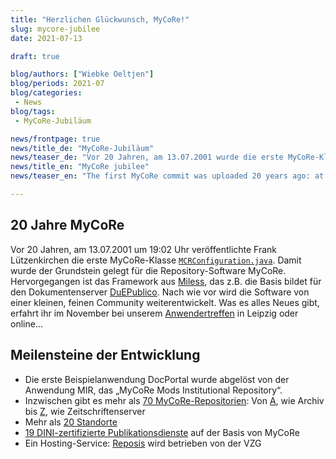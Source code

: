 ```yaml
---
title: "Herzlichen Glückwunsch, MyCoRe!"
slug: mycore-jubilee
date: 2021-07-13

draft: true

blog/authors: ["Wiebke Oeltjen"]
blog/periods: 2021-07
blog/categories:
 - News
blog/tags:
 - MyCoRe-Jubiläum

news/frontpage: true
news/title_de: "MyCoRe-Jubiläum"
news/teaser_de: "Vor 20 Jahren, am 13.07.2001 wurde die erste MyCoRe-Klasse committet!"
news/title_en: "MyCoRe jubilee"
news/teaser_en: "The first MyCoRe commit was uploaded 20 years ago: at 13th July 2001."

---
```


## 20 Jahre MyCoRe
Vor 20 Jahren, am 13.07.2001 um 19:02 Uhr veröffentlichte Frank Lützenkirchen die erste MyCoRe-Klasse [`MCRConfiguration.java`](https://github.com/MyCoRe-Org/mycore/commit/04325937abcc00c62dbaefe215d07ec68034fdcc). Damit wurde der Grundstein gelegt für die Repository-Software MyCoRe. Hervorgegangen ist das Framework aus [Miless](https://www.mycore.de/blog/2008/10/anwendung-miless/), das z.B. die Basis bildet für den Dokumentenserver [DuEPublico](https://duepublico.uni-duisburg-essen.de/about/index.xml). Nach wie vor wird die Software von einer kleinen, feinen Community weiterentwickelt. Was es alles Neues gibt, erfahrt ihr im November bei unserem [Anwendertreffen](https://www.mycore.de/blog/2021/11/mycore-jubilee/) in Leipzig oder online...

## Meilensteine der Entwicklung
 * Die erste Beispielanwendung DocPortal wurde abgelöst von der Anwendung MIR, das „MyCoRe Mods Institutional Repository“.  
 * Inzwischen gibt es mehr als [70 MyCoRe-Repositorien](https://www.mycore.de/site/applications/list/): Von [A](https://www.mycore.de/site/applications/list/#forschungs-digitalisierungs-und-archivanwendungen), wie Archiv bis [Z](https://www.mycore.de/site/applications/list/#zeitschriftenserver), wie Zeitschriftenserver
 * Mehr als [20 Standorte](https://www.mycore.de/site/applications/map)
 * [19 DINI-zertifizierte Publikationsdienste](https://dini.de/dienste-projekte/publikationsdienste/) auf der Basis von MyCoRe  
 * Ein Hosting-Service: [Reposis](https://www.gbv.de/Verbundzentrale/serviceangebote/reposis-repository-service) wird betrieben von der VZG


